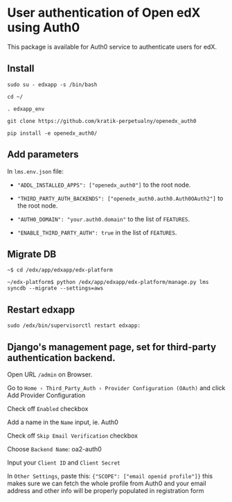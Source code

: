 # User authentication of Open edX using Auth0

This package is available for Auth0 service to authenticate users for edX.


## Install

`sudo su - edxapp -s /bin/bash`

`cd ~/`

`. edxapp_env`

`git clone https://github.com/kratik-perpetualny/openedx_auth0`

`pip install -e openedx_auth0/`


## Add parameters

In `lms.env.json`  file:

- `"ADDL_INSTALLED_APPS": ["openedx_auth0"]` to the root node.

- `"THIRD_PARTY_AUTH_BACKENDS": ["openedx_auth0.auth0.Auth0OAuth2"]` to the root node.

- `"AUTH0_DOMAIN": "your.auth0.domain"` to the list of `FEATURES`.

- `"ENABLE_THIRD_PARTY_AUTH": true` in the list of `FEATURES`.


## Migrate DB

```
~$ cd /edx/app/edxapp/edx-platform
```

```
~/edx-platform$ python /edx/app/edxapp/edx-platform/manage.py lms syncdb --migrate --settings=aws
```


## Restart edxapp

`sudo /edx/bin/supervisorctl restart edxapp:`


## Django's management page, set for third-party authentication backend.

Open URL `/admin` on Browser.

Go to `Home › Third_Party_Auth › Provider Configuration (OAuth)` and click Add Provider Configuration

Check off `Enabled` checkbox

Add a name in the `Name` input, ie. Auth0

Check off `Skip Email Verification` checkbox

Choose `Backend Name`: oa2-auth0

Input your `Client ID` and `Client Secret`

In `Other Settings`, paste this: ```{"SCOPE": ["email openid profile"]}``` this makes sure we can fetch the whole profile from 
Auth0 and your email address and other info will be properly populated in registration form

 

